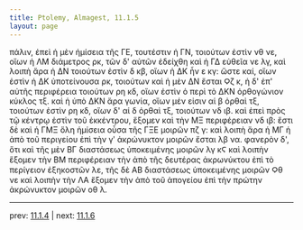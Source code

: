 ```yaml
---
title: Ptolemy, Almagest, 11.1.5
layout: page
---
```


πάλιν, ἐπεὶ ἡ μὲν ἡμίσεια τῆς ΓΕ, τουτέστιν ἡ ΓΝ, τοιούτων ἐστὶν νθ νε, οἵων ἡ ΛΜ διάμετρος ρκ, τῶν δ' αὐτῶν ἐδείχθη καὶ ἡ ΓΔ εὐθεῖα νε λγ, καὶ λοιπὴ ἄρα ἡ ΔΝ τοιούτων ἐστὶν δ κβ, οἵων ἡ ΔΚ ἦν ε κγ: ὥστε καί, οἵων ἐστὶν ἡ ΔΚ ὑποτείνουσα ρκ, τοιούτων καὶ ἡ μὲν ΔΝ ἔσται Ϙζ κ, ἡ δ' ἐπ' αὐτῆς περιφέρεια τοιούτων ρη κδ, οἵων ἐστὶν ὁ περὶ τὸ ΔΚΝ ὀρθογώνιον κύκλος τξ. καὶ ἡ ὑπὸ ΔΚΝ ἄρα γωνία, οἵων μέν εἰσιν αἱ β ὀρθαὶ τξ, τοιούτων ἐστὶν ρη κδ, οἵων δ' αἱ δ ὀρθαὶ τξ, τοιούτων νδ ιβ. καὶ ἐπεὶ πρὸς τῷ κέντρῳ ἐστὶν τοῦ ἐκκέντρου, ἕξομεν καὶ τὴν ΜΞ περιφέρειαν νδ ιβ: ἕστι δὲ καὶ ἡ ΓΜΞ ὅλη ἡμίσεια οὖσα τῆς ΓΞΕ μοιρῶν πζ γ: καὶ λοιπὴ ἄρα ἡ ΜΓ ἡ ἀπὸ τοῦ περιγείου ἐπὶ τὴν γʹ ἀκρώνυκτον μοιρῶν ἔσται λβ να. φανερὸν δ', ὅτι καὶ τῆς μὲν ΒΓ διαστάσεως ὑποκειμένης μοιρῶν λγ κϚ καὶ λοιπὴν ἕξομεν τὴν ΒΜ περιφέρειαν τὴν ἀπὸ τῆς δευτέρας ἀκρωνύκτου ἐπὶ τὸ περίγειον ἑξηκοστῶν λε, τῆς δὲ ΑΒ διαστάσεως ὑποκειμένης μοιρῶν Ϙθ νε καὶ λοιπὴν τὴν ΛΑ ἕξομεν τὴν ἀπὸ τοῦ ἀπογείου ἐπὶ τὴν πρώτην ἀκρώνυκτον μοιρῶν οθ λ. 

---

prev: [11.1.4](../11.1.4/) | next: [11.1.6](../11.1.6/)

